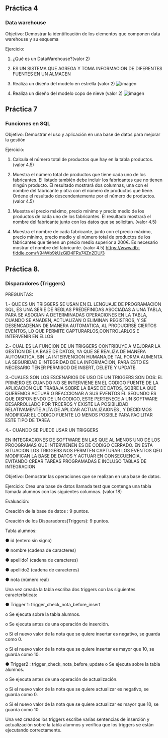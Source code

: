
## Práctica 4
### Data warehouse

Objetivo: Demostrar la identificación de los elementos que componen data warehouse y
su esquema

Ejercicio:

1. ¿Qué es un DataWarehouse?(valor 2)
2. ES UN SISTEMA QUE AGREGA Y TOMA INFORMACION DE DIFERENTES FUENTES EN UN ALMACEN

2. Realiza un diseño del modelo en estrella (valor 2)
![imagen](https://user-images.githubusercontent.com/103079658/171660833-89c38bb2-166c-4b0d-aae4-fa2a98f7e736.png)

3. Realiza un diseño del modelo copo de nieve (valor 2)
![imagen](https://user-images.githubusercontent.com/103079658/171660728-e3ef720b-df2d-44aa-b65b-728695ec4e87.png)


## Práctica 7
### Funciones en SQL
Objetivo: Demostrar el uso y aplicación en una base de datos para mejorar la gestión

Ejercicio:

1. Calcula el número total de productos que hay en la tabla productos. (valor 4.5)


2. Muestra el número total de productos que tiene cada uno de los fabricantes. El listado
también debe incluir los fabricantes que no tienen ningún producto. El resultado
mostrará dos columnas, una con el nombre del fabricante y otra con el número de
productos que tiene. Ordene el resultado descendentemente por el número de
productos. (valor 4.5)

3. Muestra el precio máximo, precio mínimo y precio medio de los productos de cada
uno de los fabricantes. El resultado mostrará el nombre del fabricante junto con los
datos que se solicitan. (valor 4.5)

4. Muestra el nombre de cada fabricante, junto con el precio máximo, precio mínimo,
precio medio y el número total de productos de los fabricantes que tienen un precio
medio superior a 200€. Es necesario mostrar el nombre del fabricante. (valor 4.5)
https://www.db-fiddle.com/f/94Wb9kUzGiD4FRs74Zn2DU/3

## Práctica 8.
### Disparadores (Triggers)

  PREGUNTAS:
  
  1.- QUE ES UN TRIGGERS
      SE USAN EN EL LENGUAJE DE PROGRAMACION SQL, ES UNA SERIE DE REGLAS PREDEFINIDAS ASOCIADAS A UNA TABLA, PARA SE ASOCIAN A DETERMINADAS OPERACIONES EN       LA TABLA, CUANDO SE ANADEN, ACTUALIZAN O ELIMINAN REGISTROS, Y SE DESENCADENAN DE MANERA AUTOMATICA, AL PRODUCIRSE CIERTOS EVENTOS, LO QUE PERMITE CAPTURARLOS,CONTROLARLOS E INTERVENIR EN ELLOS 
  
  2.- CUAL ES LA FUNCION DE UN TRIGGERS
      CONTRIBUYE A MEJORAR LA GESTION DE LA BASE DE DATOS, YA QUE SE REALIZA DE MANERA AUTOMATICA, SIN LA INTERVENCION HUMANA,DE TAL FORMA AUMENTA LA           SEGURIDAD E INTEGRIDAD DE LA INFORMACION, PARA ESTO ES NECESARIO TENER PERMISOD DE INSERT, DELETE Y UPDATE.
  
  3.-CUALES SON LOS ESCENARIOS DE USO DE UN TRIGGERS
      SON DOS:
      EL PRIMERO ES CUANDO NO SE INTERVIENE EN EL CODIGO FUENTE DE LA APLICACION QUE TRABAJA SOBRE LA BASE DE DATOS, SOBRE LA QUE QUEREMOS ACTUAR O REACCIONAR A SUS EVENTOS
      EL SEGUNDO ES QUE DISPONIENDO DE UN CODIGO, ESTE PERTENECE A UN SOFTWARE DESARROLLADO POR TRCEROS Y EXISTE LA POSIBILIDAD RELATIVAMENTE ALTA DE APLICAR ACTUALIZAIONES , Y DECIDIMOS MODIFICAR EL CODIGO FUENTE LO MENOS POSIBLE PARA FACILITAR ESTE TIPO DE TAREA
  
    
  4.- CUANDO SE PUEDE USAR UN TRIGGERS
  
  EN INTEGRACIONES DE SOFTWARE EN LAS QUE AL MENOS UNO DE LOS PROOGRAMAS QUE INTERVIENEN ES DE CODIGO CERRADO. EN ESTA SITUACION LOS TRIGGERS NOS PERMTEN CAPTURAR LOS EVENTOS QEU MODIFICAN LA BASE DE DATOS Y ACTUAR EN CONSECUENCIA, EVITANDO CREAR TAREAS PROGRAMADAS E INCLUSO TABLAS DE INTEGRACION

Objetivo: Demostrar las operaciones que se realizan en una base de datos.

Ejercicio: Crea una base de datos llamada test que contenga una tabla llamada
alumnos con las siguientes columnas. (valor 18)

Evaluación:

Creación de la base de datos : 9 puntos.

Creación de los Disparadores(Triggers): 9 puntos.

Tabla alumnos:

● id (entero sin signo)

● nombre (cadena de caracteres)

● apellido1 (cadena de caracteres)

● apellido2 (cadena de caracteres)

● nota (número real)

Una vez creada la tabla escriba dos triggers con las siguientes características:

● Trigger 1: trigger_check_nota_before_insert

  o Se ejecuta sobre la tabla alumnos.
  
  o Se ejecuta antes de una operación de inserción.
  
  o Si el nuevo valor de la nota que se quiere insertar es negativo, se guarda
  como 0.
  
  o Si el nuevo valor de la nota que se quiere insertar es mayor que 10, se
  guarda como 10.

● Trigger2 : trigger_check_nota_before_update
  o Se ejecuta sobre la tabla alumnos.
  
  o Se ejecuta antes de una operación de actualización.
  
  o Si el nuevo valor de la nota que se quiere actualizar es negativo, se guarda
  como 0.
  
  o Si el nuevo valor de la nota que se quiere actualizar es mayor que 10, se
  guarda como 10.
  
Una vez creados los triggers escribe varias sentencias de inserción y actualización
sobre la tabla alumnos y verifica que los triggers se están ejecutando
correctamente.
